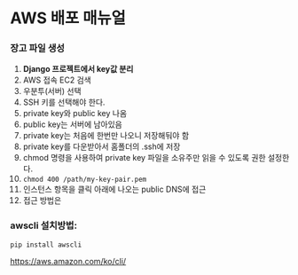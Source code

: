 # AWS 배포 매뉴얼

### 장고 파일 생성

1. **Django 프로젝트에서 key값 분리**
2. AWS 접속 EC2 검색
3. 우분투(서버) 선택
4. SSH 키를 선택해야 한다.
5. private key와 public key 나옴
6. public key는 서버에 남아있음
7. private key는 처음에 한번만 나오니 저장해둬야 함
8. private key를 다운받아서 홈폴더의 .ssh에 저장
9. chmod 명령을 사용하여 private key 파일을 소유주만 읽을 수 있도록 권한 설정한다.
10. `chmod 400 /path/my-key-pair.pem `
11. 인스턴스 항목을 클릭 아래에 나오는 public DNS에 접근
12. 접근 방법은



### awscli 설치방법:
```
pip install awscli
```

https://aws.amazon.com/ko/cli/
